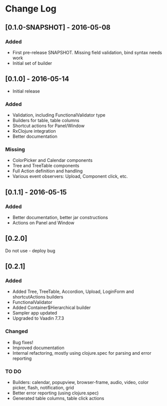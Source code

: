 # Change Log

## [0.1.0-SNAPSHOT] - 2016-05-08

### Added
- First pre-release SNAPSHOT. Missing field validation, bind syntax needs work
- Initial set of builder

## [0.1.0] - 2016-05-14
- Initial release

### Added
- Validation, including FunctionalValidator type
- Builders for table, table columns
- Shortcut actions for Panel/Window
- RxClojure integration
- Better documentation

### Missing
- ColorPicker and Calendar components
- Tree and TreeTable components
- Full Action definition and handling
- Various event observers: Upload, Component click, etc.

## [0.1.1] - 2016-05-15

### Added
- Better documentation, better jar constructions
- Actions on Panel and Window

## [0.2.0]

Do not use - deploy bug

## [0.2.1]

### Added
- Added Tree, TreeTable, Accordion, Upload, LoginForm and shortcutActions builders
- FunctionalValidator
- Added Container$Hierarchical builder
- Sampler app updated
- Upgraded to Vaadin 7.7.3

### Changed
- Bug fixes!
- Improved documentation
- Internal refactoring, mostly using clojure.spec for parsing and error reporting

### TO DO
- Builders: calendar, popupview, browser-frame, audio, video, color picker, flash, notification, grid
- Better error reporting (using clojure.spec)
- Generated table columns, table click actions





